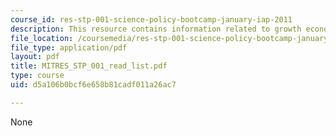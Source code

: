 ```yaml
---
course_id: res-stp-001-science-policy-bootcamp-january-iap-2011
description: This resource contains information related to growth economics.
file_location: /coursemedia/res-stp-001-science-policy-bootcamp-january-iap-2011/d5a106b0bcf6e658b81cadf011a26ac7_MITRES_STP_001_read_list.pdf
file_type: application/pdf
layout: pdf
title: MITRES_STP_001_read_list.pdf
type: course
uid: d5a106b0bcf6e658b81cadf011a26ac7

---
```

None